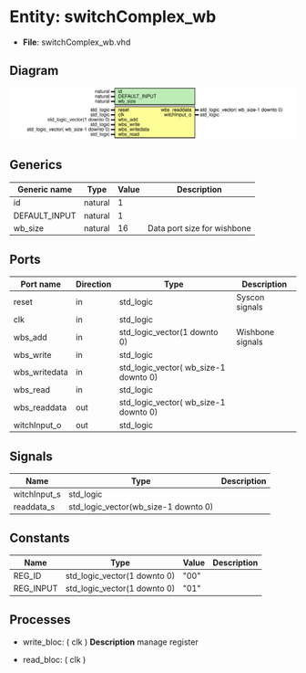 # Entity: switchComplex_wb

- **File**: switchComplex_wb.vhd
## Diagram

![Diagram](switchComplex_wb.svg "Diagram")
## Generics

| Generic name  | Type    | Value | Description                 |
| ------------- | ------- | ----- | --------------------------- |
| id            | natural | 1     |                             |
| DEFAULT_INPUT | natural | 1     |                             |
| wb_size       | natural | 16    | Data port size for wishbone |
## Ports

| Port name     | Direction | Type                                  | Description      |
| ------------- | --------- | ------------------------------------- | ---------------- |
| reset         | in        | std_logic                             | Syscon signals   |
| clk           | in        | std_logic                             |                  |
| wbs_add       | in        | std_logic_vector(1 downto 0)          | Wishbone signals |
| wbs_write     | in        | std_logic                             |                  |
| wbs_writedata | in        | std_logic_vector( wb_size-1 downto 0) |                  |
| wbs_read      | in        | std_logic                             |                  |
| wbs_readdata  | out       | std_logic_vector( wb_size-1 downto 0) |                  |
| witchInput_o  | out       | std_logic                             |                  |
## Signals

| Name         | Type                                 | Description |
| ------------ | ------------------------------------ | ----------- |
| witchInput_s | std_logic                            |             |
| readdata_s   | std_logic_vector(wb_size-1 downto 0) |             |
## Constants

| Name      | Type                         | Value | Description |
| --------- | ---------------------------- | ----- | ----------- |
| REG_ID    | std_logic_vector(1 downto 0) |  "00" |             |
| REG_INPUT | std_logic_vector(1 downto 0) | "01"  |             |
## Processes
- write_bloc: ( clk )
**Description**
manage register

- read_bloc: ( clk )
